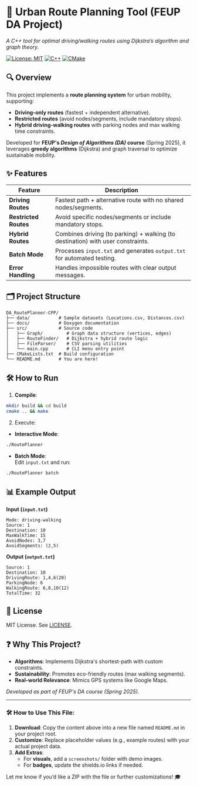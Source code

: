 
# 🚗 Urban Route Planning Tool (FEUP DA Project)
*A C++ tool for optimal driving/walking routes using Dijkstra’s algorithm and graph theory.*

[![License: MIT](https://img.shields.io/badge/License-MIT-yellow.svg)](LICENSE)
[![C++](https://img.shields.io/badge/C++-17-blue.svg)]()
[![CMake](https://img.shields.io/badge/CMake-3.10+-green.svg)]()

## 🔍 Overview
This project implements a **route planning system** for urban mobility, supporting:
- **Driving-only routes** (fastest + independent alternative).
- **Restricted routes** (avoid nodes/segments, include mandatory stops).
- **Hybrid driving-walking routes** with parking nodes and max walking time constraints.

Developed for **FEUP's *Design of Algorithms (DA)* course** (Spring 2025), it leverages **greedy algorithms** (Dijkstra) and graph traversal to optimize sustainable mobility.

## ✨ Features

| **Feature**              | **Description**                                                                 |
|--------------------------|----------------------------------------------------------------------------------|
| **Driving Routes**       | Fastest path + alternative route with no shared nodes/segments.                |
| **Restricted Routes**    | Avoid specific nodes/segments or include mandatory stops.                      |
| **Hybrid Routes**        | Combines driving (to parking) + walking (to destination) with user constraints.|
| **Batch Mode**           | Processes `input.txt` and generates `output.txt` for automated testing.        |
| **Error Handling**       | Handles impossible routes with clear output messages.                          |

## 🗂 Project Structure

```
DA_RoutePlanner-CPP/
├── data/           # Sample datasets (Locations.csv, Distances.csv)
├── docs/           # Doxygen documentation
├── src/            # Source code
│   ├── Graph/         # Graph data structure (vertices, edges)
│   ├── RouteFinder/   # Dijkstra + hybrid route logic
│   ├── FileParser/    # CSV parsing utilities
│   └── main.cpp       # CLI menu entry point
├── CMakeLists.txt  # Build configuration
└── README.md       # You are here!
```

## 🛠️ How to Run

1. **Compile**:

```bash
mkdir build && cd build
cmake .. && make
```

2. Execute:

- **Interactive Mode**:

```bash
./RoutePlanner
```

- **Batch Mode**:  
Edit `input.txt` and run:

```bash
./RoutePlanner batch
```

## 📊 Example Output

**Input (`input.txt`)**
```plaintext
Mode: driving-walking
Source: 1
Destination: 10
MaxWalkTime: 15
AvoidNodes: 3,7
AvoidSegments: (2,5)
```

**Output (`output.txt`)**
```plaintext
Source: 1
Destination: 10
DrivingRoute: 1,4,6(20)
ParkingNode: 6
WalkingRoute: 6,8,10(12)
TotalTime: 32
```

## 📄 License

MIT License. See [LICENSE](LICENSE).

## ❓ Why This Project?

- **Algorithms**: Implements Dijkstra's shortest-path with custom constraints.
- **Sustainability**: Promotes eco-friendly routes (max walking segments).
- **Real-world Relevance**: Mimics GPS systems like Google Maps.

*Developed as part of FEUP's DA course (Spring 2025).*

---

### 🛠 How to Use This File:
1. **Download**: Copy the content above into a new file named `README.md` in your project root.
2. **Customize**: Replace placeholder values (e.g., example routes) with your actual project data.
3. **Add Extras**:
   - For **visuals**, add a `screenshots/` folder with demo images.
   - For **badges**, update the shields.io links if needed.

Let me know if you’d like a ZIP with the file or further customizations! 🎓
